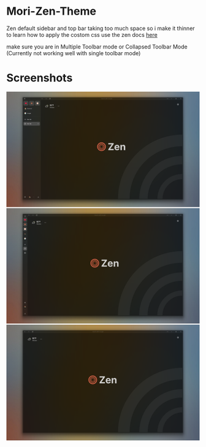 # Mori-Zen-Theme
Zen default sidebar and top bar taking too much space so i make it thinner
to learn how to apply the costom css use the zen docs [here](https://docs.zen-browser.app/guides/live-editing)

make sure you are in Multiple Toolbar mode or Collapsed Toolbar Mode (Currently not working well with single toolbar mode)

# Screenshots
![screenshot1](https://github.com/ikoshura/Mori-Zen-Theme/blob/main/Assets/Screenshot1.png)
![screenshot3](https://github.com/ikoshura/Mori-Zen-Theme/blob/main/Assets/Screenshot3.png)
![screenshot4](https://github.com/ikoshura/Mori-Zen-Theme/blob/main/Assets/Screenshot4.png)

